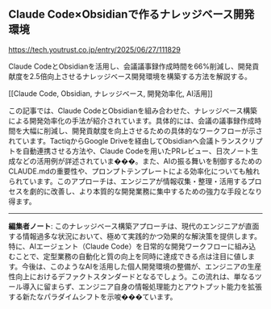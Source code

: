 ## Claude Code×Obsidianで作るナレッジベース開発環境

https://tech.youtrust.co.jp/entry/2025/06/27/111829

Claude CodeとObsidianを活用し、会議議事録作成時間を66%削減し、開発貢献度を2.5倍向上させるナレッジベース開発環境を構築する方法を解説する。

[[Claude Code, Obsidian, ナレッジベース, 開発効率化, AI活用]]

この記事では、Claude CodeとObsidianを組み合わせた、ナレッジベース構築による開発効率化の手法が紹介されています。具体的には、会議の議事録作成時間を大幅に削減し、開発貢献度を向上させるための具体的なワークフローが示されています。TactiqからGoogle Driveを経由してObsidianへ会議トランスクリプトを自動連携させる方法や、Claude Codeを用いたPRレビュー、日次ノート生成などの活用例が詳述されていま���。また、AIの振る舞いを制御するためのCLAUDE.mdの重要性や、プロンプトテンプレートによる効率化についても触れられています。このアプローチは、エンジニアが情報収集・整理・活用するプロセスを劇的に改善し、より本質的な開発業務に集中するための強力な手段となり得ます。

---

**編集者ノート**: このナレッジベース構築アプローチは、現代のエンジニアが直面する情報過多な状況において、極めて実践的かつ効果的な解決策を提供します。特に、AIエージェント（Claude Code）を日常的な開発ワークフローに組み込むことで、定型業務の自動化と質の向上を同時に達成できる点は注目に値します。今後は、このようなAIを活用した個人開発環境の整備が、エンジニアの生産性向上におけるデファクトスタンダードとなるでしょう。この流れは、単なるツール導入に留まらず、エンジニア自身の情報処理能力とアウトプット能力を拡張する新たなパラダイムシフトを示唆���ています。

